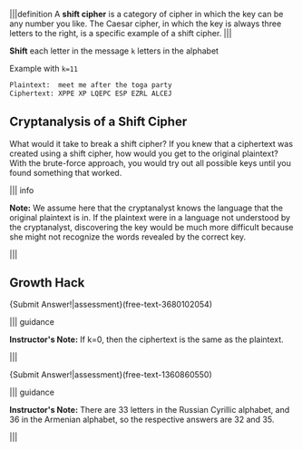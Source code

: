 |||definition
A **shift cipher** is a category of cipher in which the key can be any number you like. The Caesar cipher, in which the key is always three letters to the right, is a specific example of a shift cipher.
|||


**Shift** each letter in the message `k` letters in the alphabet

Example with `k=11`

```bash
Plaintext:  meet me after the toga party
Ciphertext: XPPE XP LQEPC ESP EZRL ALCEJ
```

## Cryptanalysis of a Shift Cipher
What would it take to break a shift cipher? If you knew that a ciphertext was created using a shift cipher, how would you get to the original plaintext? With the brute-force approach, you would try out all possible keys until you found something that worked.  

||| info

**Note:** We assume here that the cryptanalyst knows the language that the original plaintext is in. If the plaintext were in a language not understood by the cryptanalyst, discovering the key would be much more difficult because she might not recognize the words revealed by the correct key. 

|||


## Growth Hack 
{Submit Answer!|assessment}(free-text-3680102054)

||| guidance

**Instructor's Note:** If k=0, then the ciphertext is the same as the plaintext.

|||

{Submit Answer!|assessment}(free-text-1360860550)

||| guidance

**Instructor's Note:** There are 33 letters in the Russian Cyrillic alphabet, and 36 in the Armenian alphabet, so the respective answers are 32 and 35.

|||
